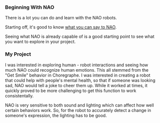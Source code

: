 ### Beginning With NAO
There is a lot you can do and learn with the NAO robots. 

Starting off, it's good to know [what you can say to NAO](http://doc.aldebaran.com/2-8/family/nao_user_guide/basic_channel_conversation_nao.html).

Seeing what NAO is already capable of is a good starting point to see what you want to explore in your project.

### My Project
I was interested in exploring human - robot interactions and seeing how much NAO could recognize human emotions.  This all stemmed from the "Get Smile" behavior in Choregraphe.  I was interested in creating a robot that could help with people's mental health, so that if someone was looking sad, NAO would tell a joke to cheer them up. While it worked at times, it quickly proved to be more challenging to get this function to work consistentally.

NAO is very sensitive to both sound and lighting which can affect how well certain behaviors work.  So, for the robot to accurately detect a change in someone's expression, the lighting has to be good.

